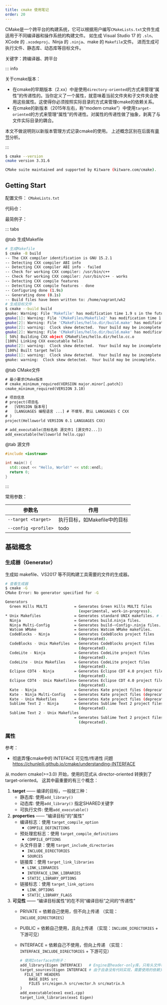 ```yaml
---
title: cmake 使用笔记
order: 20
---
```


CMake是一个跨平台的构建系统，它可以根据用户编写`CMakeLists.txt`文件生成适用于不同编译器和操作系统的构建文件。
如生成 Visual Studio 17 的 `.sln`、XCode 的 `.xcodeproj`、Ninja 的 `.ninja`、make 的 `Makefile`文件。
进而生成可执行文件、静态库、动态库等目标文件。

关键字：跨编译器、跨平台

::: info

关于cmake版本：

+ 在cmake的早期版本（2.xx）中是使用`directory-oriented`的方式来管理“属性”的传递性的。当你定义了一个属性，就意味着当前文件夹和子文件夹会使用这些属性。这使得你必须按照实际目录的方式来管理cmake的依赖关系。
+ 在cmake的新版本（2015年左右，称“modern cmake”）中使用`target-oriented`的方式来管理“属性”的传递性。对属性的传递性做了抽象，剥离了与文件实际目录的耦合。

本文不做说明则以新版本管理方式记录cmake的使用。
上述概念区别在后面有[章节](todo)分析。

:::

```bash
$ cmake --version
cmake version 3.31.6

CMake suite maintained and supported by Kitware (kitware.com/cmake).
```

<!-- more -->

## Getting Start

配置文件：
`CMakeLists.txt`

代码仓：
<RepoLink path="/code/code/demo-c-base/demo-03-cmake/wk/CmakeLists.txt" />

最简例子：

::: tabs

@tab 生成Makefile

```bash
# 生成Makefile
$ cmake -B build
-- The CXX compiler identification is GNU 15.2.1
-- Detecting CXX compiler ABI info
-- Detecting CXX compiler ABI info - failed
-- Check for working CXX compiler: /usr/bin/c++
-- Check for working CXX compiler: /usr/bin/c++ - works
-- Detecting CXX compile features
-- Detecting CXX compile features - done
-- Configuring done (1.9s)
-- Generating done (0.1s)
-- Build files have been written to: /home/vagrant/wk2
# 生成目标文件
$ cmake --build build
gmake: Warning: File 'Makefile' has modification time 1.9 s in the future
gmake[1]: Warning: File 'CMakeFiles/Makefile2' has modification time 1.8 s in the future
gmake[2]: Warning: File 'CMakeFiles/hello.dir/build.make' has modification time 1.8 s in the future
gmake[2]: warning:  Clock skew detected.  Your build may be incomplete.
gmake[2]: Warning: File 'CMakeFiles/hello.dir/build.make' has modification time 1.7 s in the future
[ 50%] Building CXX object CMakeFiles/hello.dir/hello.cc.o
[100%] Linking CXX executable hello
gmake[2]: warning:  Clock skew detected.  Your build may be incomplete.
[100%] Built target hello
gmake[1]: warning:  Clock skew detected.  Your build may be incomplete.
gmake: warning:  Clock skew detected.  Your build may be incomplete.
```

@tab CMake文件

```txt title="CMakeLists.txt"
# 最小要求CMake版本
# cmake_minimum_required(VERSION major.minor[.patch])
cmake_minimum_required(VERSION 3.10)

# 项目信息
# project(项目名
#   [VERSION 版本号]
#   [LANGUAGES 编程语言 ...] # 不填写，默认 LANGUAGES C CXX
# )
project(Helloworld VERSION 0.1 LANGUAGES CXX)

# add_executable(目标名称 源文件1 [源文件2...])
add_executable(helloworld hello.cpp)
```

@tab 源文件

```cpp
#include <iostream>

int main() {
  std::cout << "Hello, World!" << std::endl;
  return 0;
}
```

:::

常用参数：

参数名 | 作用
--- | ---
`--target <target>` | 执行目标，如Makefile中的目标
`--config <profile>` | todo

## 基础概念

### 生成器（Generator）

生成如 makefile、VS2017 等不同构建工具需要的文件的生成器。

```bash
# 查看生成器
$ cmake -G
CMake Error: No generator specified for -G

Generators
  Green Hills MULTI            = Generates Green Hills MULTI files
                                 (experimental, work-in-progress).
* Unix Makefiles               = Generates standard UNIX makefiles. # --- 💡前面带*号，默认生成器
  Ninja                        = Generates build.ninja files.
  Ninja Multi-Config           = Generates build-<Config>.ninja files.
  Watcom WMake                 = Generates Watcom WMake makefiles.
  CodeBlocks - Ninja           = Generates CodeBlocks project files
                                 (deprecated).
  CodeBlocks - Unix Makefiles  = Generates CodeBlocks project files
                                 (deprecated).
  CodeLite - Ninja             = Generates CodeLite project files
                                 (deprecated).
  CodeLite - Unix Makefiles    = Generates CodeLite project files
                                 (deprecated).
  Eclipse CDT4 - Ninja         = Generates Eclipse CDT 4.0 project files
                                 (deprecated).
  Eclipse CDT4 - Unix Makefiles= Generates Eclipse CDT 4.0 project files
                                 (deprecated).
  Kate - Ninja                 = Generates Kate project files (deprecated).
  Kate - Ninja Multi-Config    = Generates Kate project files (deprecated).
  Kate - Unix Makefiles        = Generates Kate project files (deprecated).
  Sublime Text 2 - Ninja       = Generates Sublime Text 2 project files
                                 (deprecated).
  Sublime Text 2 - Unix Makefiles
                               = Generates Sublime Text 2 project files
                                 (deprecated).
```

### 属性

参考：

+ 彻底弄懂cmake中的 INTEFACE 可见性/传递性 问题 <https://chunleili.github.io/cmake/understanding-INTERFACE>

从 modern cmake(>=3.0) 开始，使用的范式从 director-oriented 转换到了 target-oriented。 这其中最重要的有三个概念：

1. **target** —— 编译的目标，一般就三种：
    + 静态库: 使用`add_library()`
    + 动态库: 使用`add_library()` 指定SHARED关键字
    + 可执行文件: 使用`add_executable()`
1. **properties** —— “编译目标”的“属性”
    + 编译标志：使用 `target_compile_option`
      + `COMPILE_DEFINITIONS`
    + 预处理宏标志：使用 `target_compile_definitions`
      + `COMPILE_OPTIONS`
    + 头文件目录：使用 `target_include_directories`
      + `INCLUDE_DIRECTORIES`
      + `SOURCES`
    + 链接库：使用 `target_link_libraries`
      + `LINK_LIBRARIES`
      + `INTERFACE_LINK_LIBRARIES`
      + `STATIC_LIBRARY_OPTIONS`
    + 链接标志：使用 `target_link_options`
      + `LINK_OPTIONS`
      + `STATIC_LIBRARY_FLAGS`
1. **可见性** —— “编译目标属性”的在不同“编译目标”之间的“传递性”
    + PRIVATE = 依赖自己使用，但不向上传递 （实现：`INCLUDE_DIRECTORIES`）
    + PUBLIC = 依赖自己使用，且向上传递 （实现：`INCLUDE_DIRECTORIES` + 下游可见）
    + INTERFACE = 依赖自己不使用，但向上传递 （实现：`INTERFACE_INCLUDE_DIRECTORIES` + 下游可见）

      ```makefile
      # 使用Interface的例子：
      add_library(Eigen INTERFACE)   # Engine是header-only库，只有头文件和依赖关系，没有代码实现。
      target_sources(Eigen INTERFACE # 由于自身没有代码实现，需要使用的依赖文件，但是需要将依赖向下传递，因此使用Interface可见性。
        FILE_SET HEADERS
          BASE_DIRS src
          FILES src/eigen.h src/vector.h src/matrix.h
      )
      add_executable(exe1 exe1.cpp)
      target_link_libraries(exe1 Eigen)
      ```
